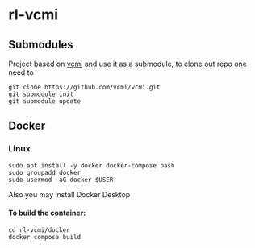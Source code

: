 # rl-vcmi

## Submodules
Project based on [vcmi](https://github.com/vcmi/vcmi.git) and use it as a submodule, to clone out repo one need to
```
git clone https://github.com/vcmi/vcmi.git
git submodule init
git submodule update
```

## Docker
### Linux
```
sudo apt install -y docker docker-compose bash
sudo groupadd docker
sudo usermod -aG docker $USER
```
Also you may install Docker Desktop
#### To build the container:
```
cd rl-vcmi/docker
docker compose build
```
